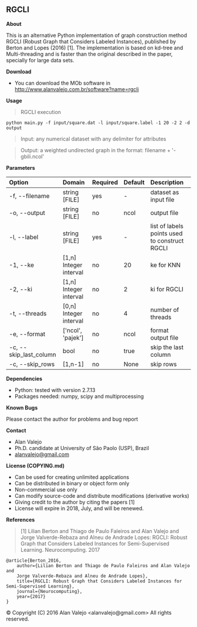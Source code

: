 ## RGCLI

**About**

This is an alternative Python implementation of graph construction method RGCLI (Robust Graph that Considers Labeled Instances), published by Berton and Lopes (2016) [1]. The implementation is based on kd-tree and Multi-threading and is faster than the original described in the paper, specially for large data sets.

**Download**

* You can download the MOb software in http://www.alanvalejo.com.br/software?name=rgcli

**Usage**

> RGCLI execution

    python main.py -f input/square.dat -l input/square.label -1 20 -2 2 -d output

> Input: any numerical dataset with any delimiter for attributes

> Output: a weighted undirected graph in the format: filename + '-gbili.ncol'

**Parameters**

| Option					| Domain					| Required	| Default	| Description															|
|:------------------------- |:------------------------- | --------- | --------- |:--------------------------------------------------------------------- |
| -f, --filename			| string [FILE]				| yes		| -			| dataset as input file													|
| -o, --output				| string [FILE]				| no		| ncol		| output file															|
| -l, --label				| string [FILE]				| yes		| -			| list of labels points used to construct RGCLI 						|
| -1, --ke					| [1,n] Integer interval	| no		| 20		| ke for KNN															|
| -2, --ki					| [1,n] Integer interval	| no		| 2			| ki for RGCLI															|
| -t, --threads				| [0,n] Integer interval	| no		| 4			| number of  threads													|
| -e, --format				| ['ncol', 'pajek']			| no		| ncol		| format output file													|
| -c, --skip_last_column	| bool						| no		| true		| skip the last column													|
| -c, --skip_rows	| [1,n-1]						| no		| None		| skip rows													|

**Dependencies**

* Python: tested with version 2.7.13
* Packages needed: numpy, scipy and multiprocessing

**Known Bugs**

Please contact the author for problems and bug report

**Contact**

* Alan Valejo
* Ph.D. candidate at University of São Paolo (USP), Brazil
* alanvalejo@gmail.com

**License (COPYING.md)**

* Can be used for creating unlimited applications
* Can be distributed in binary or object form only
* Non-commercial use only
* Can modify source-code and distribute modifications (derivative works)
* Giving credit to the author by citing the papers [1]
* License will expire in 2018, July, and will be renewed.

**References**

> [1] Lilian Berton and Thiago de Paulo Faleiros and Alan Valejo and Jorge Valverde-Rebaza and Alneu de Andrade Lopes: RGCLI: Robust Graph that Considers Labeled Instances for Semi-Supervised Learning. Neurocomputing. 2017

~~~~~{.bib}
@article{Berton_2016,
    author={Lilian Berton and Thiago de Paulo Faleiros and Alan Valejo and
    Jorge Valverde-Rebaza and Alneu de Andrade Lopes},
    title={RGCLI: Robust Graph that Considers Labeled Instances for Semi-Supervised Learning},
    journal={Neurocomputing},
    year={2017}
}
~~~~~

<div class="footer"> &copy; Copyright (C) 2016 Alan Valejo &lt;alanvalejo@gmail.com&gt; All rights reserved.</div>
